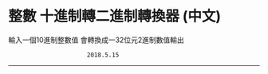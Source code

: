 整數 十進制轉二進制轉換器 (中文)
================================
輸入一個10進制整數值
會轉換成一32位元2進制數值輸出





					      2018.5.15
-------------------------------- 
